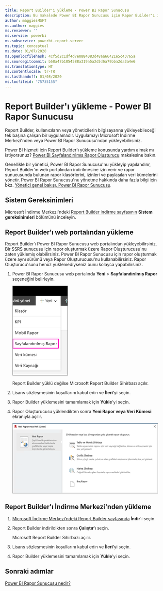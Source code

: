 ```yaml
---
title: Report Builder'ı yükleme - Power BI Rapor Sunucusu
description: Bu makalede Power BI Rapor Sunucusu için Rapor Builder'ı indirme ve yükleme adımları açıklanmaktadır.
author: maggiesMSFT
ms.author: maggies
ms.reviewer: ''
ms.service: powerbi
ms.subservice: powerbi-report-server
ms.topic: conceptual
ms.date: 01/07/2020
ms.openlocfilehash: 4cf5d2c1df4d7e0884083d48aa66421e5c43765a
ms.sourcegitcommit: b68a47b1854588a319a5a2d5d6a79bba2da3a4e6
ms.translationtype: HT
ms.contentlocale: tr-TR
ms.lasthandoff: 01/08/2020
ms.locfileid: "75735155"
---
```

# <a name="install-report-builder---power-bi-report-server"></a>Report Builder'ı yükleme - Power BI Rapor Sunucusu

Report Builder, kullanıcıların veya yöneticilerin bilgisayarına yükleyebileceği tek başına çalışan bir uygulamadır. Uygulamayı Microsoft İndirme Merkezi'nden veya Power BI Rapor Sunucusu'ndan yükleyebilirsiniz.  

Power BI hizmeti için Report Builder'ı yükleme konusunda yardım almak mı istiyorsunuz? [Power BI Sayfalandırılmış Rapor Oluşturucu](../report-builder-power-bi.md) makalesine bakın.
  
Genellikle bir yönetici, Power BI Rapor Sunucusu'nu yükleyip yapılandırır, Report Builder'ın web portalından indirilmesine izin verir ve rapor sunucusunda bulunan rapor klasörlerini, izinleri ve paylaşılan veri kümelerini yönetir. Power BI Rapor Sunucusu'nu yönetme hakkında daha fazla bilgi için bkz. [Yönetici genel bakışı, Power BI Rapor Sunucusu](admin-handbook-overview.md).  
  
## <a name="system-requirements"></a>Sistem Gereksinimleri
  
 Microsoft İndirme Merkezi'ndeki [Report Builder indirme sayfasının](https://go.microsoft.com/fwlink/?LinkID=734968) **Sistem gereksinimleri** bölümünü inceleyin.
 
## <a name="install-report-builder-from-a-web-portal"></a>Report Builder'ı web portalından yükleme
  
Report Builder'ı Power BI Rapor Sunucusu web portalından yükleyebilirsiniz. Bir SSRS sunucusu için rapor oluşturmak üzere Rapor Oluşturucusu'nu zaten yüklemiş olabilirsiniz. Power BI Rapor Sunucusu için rapor oluşturmak üzere aynı sürümü veya Rapor Oluşturucusu'nu kullanabilirsiniz. Rapor Oluşturucu'sunu henüz yüklemediyseniz bunu kolayca yapabilirsiniz.

1. Power BI Rapor Sunucusu web portalında **Yeni** > **Sayfalandırılmış Rapor** seçeneğini belirleyin.
   
    ![Yeni Sayfalandırılmış Rapor menüsü](media/quickstart-create-paginated-report/reportserver-new-paginated-report-menu.png)
   
    Report Builder yüklü değilse Microsoft Report Builder Sihirbazı açılır.  
  
3.  Lisans sözleşmesinin koşullarını kabul edin ve **İleri**'yi seçin.  
 
5.  Rapor Builder yüklemesini tamamlamak için **Yükle**'yi seçin.  

2. Rapor Oluşturucusu yüklendikten sonra **Yeni Rapor veya Veri Kümesi**  ekranıyla açılır.
   
    ![Yeni Rapor veya Veri Kümesi ekranı](media/quickstart-create-paginated-report/reportserver-paginated-new-report-screen.png)
 

##  <a name="download"></a> Report Builder'ı İndirme Merkezi'nden yükleme  
  
1.  [Microsoft İndirme Merkezi'ndeki Report Builder sayfasında](https://go.microsoft.com/fwlink/?LinkID=734968) **İndir**'i seçin.  
  
2.  Report Builder indirildikten sonra **Çalıştır**'ı seçin.  
  
     Microsoft Report Builder Sihirbazı açılır.  
  
3.  Lisans sözleşmesinin koşullarını kabul edin ve **İleri**'yi seçin.  
 
5.  Rapor Builder yüklemesini tamamlamak için **Yükle**'yi seçin.  
 

## <a name="next-steps"></a>Sonraki adımlar

[Power BI Rapor Sunucusu nedir?](get-started.md)
